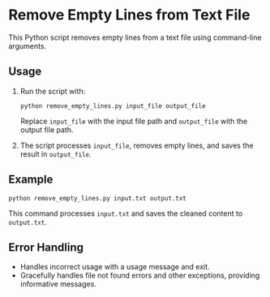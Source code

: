 
# Remove Empty Lines from Text File

This Python script removes empty lines from a text file using command-line arguments. 

## Usage

1. Run the script with:

   ```
   python remove_empty_lines.py input_file output_file
   ```

   Replace `input_file` with the input file path and `output_file` with the output file path.

2. The script processes `input_file`, removes empty lines, and saves the result in `output_file`.

## Example

```shell
python remove_empty_lines.py input.txt output.txt
```

This command processes `input.txt` and saves the cleaned content to `output.txt`.

## Error Handling

- Handles incorrect usage with a usage message and exit.
- Gracefully handles file not found errors and other exceptions, providing informative messages.


